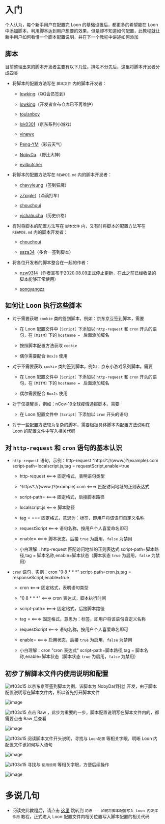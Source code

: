 # 入门

个人认为，每个新手用户在配置完 Loon 的基础设置后，都更多的希望能在 Loon 中添加脚本，利用脚本达到用户想要的效果，但是却不知道如何配置，此教程就让新手用户如何看懂一个脚本配置说明，并在下一个教程中讲述如何添加

## 脚本

目前整理出来的脚本开发者主要有以下几位，排名不分先后，这里将脚本开发者分成四类

- 将脚本的配置方法写在 `脚本文件` 内的脚本开发者：

  - [lowking](https://github.com/lowking/Scripts/tree/master)（QQ会员签到）
  
  - [lowking](https://github.com/lowking/Scripts/tree/master)（开发者宣布仓库已不再维护）
  
  - [toulanboy](https://github.com/toulanboy/scripts/tree/master) 
  
  - [lxk0301](https://github.com/lxk0301/scripts)（京东系列小游戏）
  
  - [vinewx](https://ooxx.be/js) 
  
  - [Peng-YM](https://github.com/Peng-YM/QuanX/tree/master/Tasks)（彩云天气）
  
  - [NobyDa](https://github.com/NobyDa/Script/tree/master) （野比大神）
  
  - [evilbutcher](https://github.com/evilbutcher/Quantumult_X/tree/master) 
  
- 将脚本的配置方法写在 `REAMDE.md` 内的脚本开发者：

  - [chavyleung](https://github.com/chavyleung/scripts)（签到狂魔）
  
  - [zZpiglet](https://github.com/zZPiglet/Task)（滴滴打车）
  
  - [chouchoui](https://github.com/chouchoui/QuanX)
  
  - [yichahucha](https://github.com/yichahucha/surge)（历史价格）
  
- 有时将脚本的配置方法写在 `脚本文件` 内，又有时将脚本的配置方法写在 `REAMDE.md` 内的脚本开发者：

  - [chouchoui](https://github.com/chouchoui/QuanX) 
  
  - [saza34](https://github.com/sazs34/TaskConfig)（多合一签到脚本）
  
- 将各位开发者的脚本整合在一起的作者：

  - [nzw9314](https://github.com/nzw9314/QuantumultX/tree/master)（作者宣布于2020.08.09正式停止更新，在此之前已经收录的脚本能够正常使用）
  
  - [songyangzz](https://github.com/songyangzz/QxScripts) 
  
## 如何让 Loon 执行这些脚本

- 对于需要获取 `cookie` 类的签到脚本，例如：京东京豆签到脚本，需要

  - 在 Loon 配置文件中 `[Script]` 下添加以 `http-request` 和 `cron` 开头的语句，在 `[MITM]` 下的 `hostname = ` 后面添加域名
  
  - 按照脚本配置方法获取 `cookie`
  
  - 偶尔需要配合 `BoxJs` 使用
  
- 对于不需要获取 `cookie` 类的签到脚本，例如：京东小游戏系列脚本，需要

  - 在 Loon 配置文件中 `[Script]` 下添加以 `http-request` 和 `cron` 开头的语句，在 `[MITM]` 下的 `hostname = ` 后面添加域名
  
  - 偶尔需要配合 `BoxJs` 使用
  
- 对于仅提醒类，例如：nCov-19全球疫情通报脚本，需要

  - 在 Loon 配置文件中 `[Script]` 下添加以 `cron` 开头的语句
  
- 对于一些配置方法较为复杂的脚本，需要根据具体脚本内配置方法说明在 Loon 的配置文件中写入相关代码

## 对 `http-request` 和 `cron` 语句的基本认识

- `http-request` 语句，示例：http-request ^https?:\/\/(www.)?(example)\.com script-path=localscript.js,tag = requestScript,enable=true

  - http-request <===> 固定格式，表明语句类型
  
  - ^https?:\/\/(www.)?(example)\.com <===> 匹配访问地址的正则表达式
  
  - script-path= <===> 固定格式，后接脚本路径
  
  - localscript.js <===> 脚本路径
  
  - tag = === 固定格式，意思为：标签，即用户将该语句自定义名称
  
  - requestScript <===> 语句名称，按用户个人喜爱命名即可
  
  - enable= <===> 脚本状态，后接 `true` 为启用，`false` 为禁用
  
  - 小白理解：http-request 匹配访问地址的正则表达式 script-path=脚本路径,tag = 脚本名称,enable=脚本状态（脚本状态 `true` 为启用，`false` 为禁用）
  
- `cron` 语句，实例：cron "0 8 * * *" script-path=cron.js,tag = responseScript,enable=true

  - cron <===> 固定格式，表明语句类型
  
  - "0 8 * * *" <===> cron 表达式，脚本执行时间
  
  - script-path= <===> 固定格式，后接脚本路径
  
  - tag = <===> 固定格式，意思为：标签，即用户将该语句自定义名称
  
  - requestScript <===> 语句名称，按用户个人喜爱命名即可
  
  - enable= <===> 启用状态，后接 `true` 为启用，`false` 为禁用
  
  - 小白理解：cron "cron 表达式" script-path=脚本路径,tag = 脚本名称,enable=脚本状态（脚本状态 `true` 为启用，`false` 为禁用）

## 初步了解脚本文件内使用说明和配置

![#f03c15](https://placehold.it/15/f03c15/000000?text=+) 以京东京豆签到脚本为例，该脚本为 NobyDa(野比) 开发，由于脚本配置说明写在脚本文件内，所以首先打开脚本文件

![image](https://raw.githubusercontent.com/chiupam/tutorial-image/master/Loon/JD_DailyBonus_script.jpg)

![#f03c15](https://placehold.it/15/f03c15/000000?text=+) 点击 Raw ，此步为重要的一步，脚本配置说明写在脚本文件内的，都需要点击 Raw 后查看

![image](https://raw.githubusercontent.com/chiupam/tutorial-image/master/Loon/JD_DailyBonus_script.jpg)

![#f03c15](https://placehold.it/15/f03c15/000000?text=+) 阅读脚本文件开头说明，寻找与 `Loon配置` 等相关字眼，明晰 Loon 内配置文件该如何写入语句

![image](https://raw.githubusercontent.com/chiupam/tutorial-image/master/Loon/JD_DailyBonus_script.jpg)

![#f03c15](https://placehold.it/15/f03c15/000000?text=+) 寻找与 `使用说明` 等相关字眼，方便后续操作

![image](https://raw.githubusercontent.com/chiupam/tutorial-image/master/Loon/JD_DailyBonus_script.jpg)

# 多说几句

- 阅读完此教程后，请点击 [这里](https://github.com/chiupam/tutorial/blob/master/Loon/Plus/JaveScript_2.md) 跳转到 `初级 —— 如何将脚本配置写入 Loon 内发挥作用` 教程，正式进入 Loon 配置文件内相关位置写入脚本配置的相关代码
